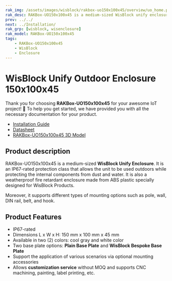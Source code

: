 ```yaml
---
rak_img: /assets/images/wisblock/rakbox-uo150x100x45/overview/uo_home.png
rak_desc: RAKBox-UO150x100x45 is a medium-sized WisBlock unify enclosure. It is an IP67-rated protection class that allows the unit to be used outdoors while protecting the internal components from dust and water.
prev: ../../
next: ../Installation/
rak_grp: [wisblock, wisenclosure]
rak_model: RAKBox-UO150x100x45
tags:
    - RAKBox-UO150x100x45
    - WisBlock
    - Enclosure
---
```


# WisBlock Unify Outdoor Enclosure 150x100x45

Thank you for choosing **RAKBox-UO150x100x45** for your awesome IoT project! 🎉 To help you get started, we have provided you with all the necessary documentation for your product.


- [Installation Guide](../Installation/)
- [Datasheet](../Datasheet/)
- [RAKBox-UO150x100x45 3D Model](https://downloads.rakwireless.com/3D_File/WisBlock/Unify%20Enclosure/3D_RAKBox-UO150x100x45.step)


## Product description

RAKBox-UO150x100x45 is a medium-sized **WisBlock Unify Enclosure**. It is an IP67-rated protection class that allows the unit to be used outdoors while protecting the internal components from dust and water. It is also a weatherproof fire retardant enclosure made from ABS plastic specially designed for WisBlock Products. 

Moreover, it supports different types of mounting options such as pole, wall, DIN rail, belt, and hook.

## Product Features
- IP67-rated
- Dimensions L x W x H: 150&nbsp;mm x 100&nbsp;mm x 45&nbsp;mm
- Available in two (2) colors: cool gray and white color
- Two base plate options: **Plain Base Plate** and **WisBlock Bespoke Base Plate**
- Support the application of various scenarios via optional mounting accessories
- Allows **customization service** without MOQ and supports CNC machining, painting, label printing, etc.